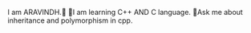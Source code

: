 I am ARAVINDH.💫
🌱I am learning C++ AND C language.
💭Ask me about inheritance and polymorphism in cpp.
